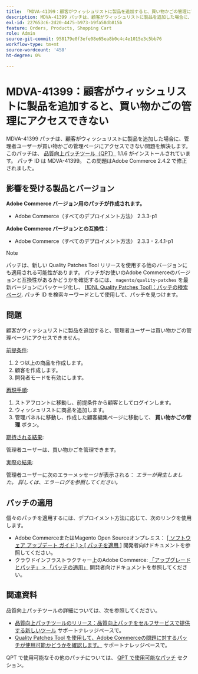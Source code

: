 ```yaml
---
title: 「MDVA-41399：顧客がウィッシュリストに製品を追加すると、買い物かごの管理にアクセスできない」
description: MDVA-41399 パッチは、顧客がウィッシュリストに製品を追加した場合に、管理者ユーザーが買い物かごの管理ページにアクセスできない問題を解決します。 このパッチは、[Quality Patches Tool （QPT） ] （/help/announcements/adobe-commerce-announcements/magento-quality-patches-released-new-tool-to-self-serve-quality-patches.md） 1.1.6 がインストールされている場合に利用できます。 パッチ ID は MDVA-41399。 この問題はAdobe Commerce 2.4.2 で修正されました。
exl-id: 227653c6-2d20-4475-b973-b9fa58db815b
feature: Orders, Products, Shopping Cart
role: Admin
source-git-commit: 958179e0f3efe08e65ea8b0c4c4e1015e3c5bb76
workflow-type: tm+mt
source-wordcount: '458'
ht-degree: 0%

---
```


# MDVA-41399：顧客がウィッシュリストに製品を追加すると、買い物かごの管理にアクセスできない

MDVA-41399 パッチは、顧客がウィッシュリストに製品を追加した場合に、管理者ユーザーが買い物かごの管理ページにアクセスできない問題を解決します。 このパッチは、 [品質向上パッチツール（QPT）](/help/announcements/adobe-commerce-announcements/magento-quality-patches-released-new-tool-to-self-serve-quality-patches.md) 1.1.6 がインストールされています。 パッチ ID は MDVA-41399。 この問題はAdobe Commerce 2.4.2 で修正されました。

## 影響を受ける製品とバージョン

**Adobe Commerce バージョン用のパッチが作成されます。**

* Adobe Commerce（すべてのデプロイメント方法） 2.3.3-p1

**Adobe Commerce バージョンとの互換性：**

* Adobe Commerce（すべてのデプロイメント方法） 2.3.3 - 2.4.1-p1

>[!NOTE]
>
>パッチは、新しい Quality Patches Tool リリースを使用する他のバージョンにも適用される可能性があります。 パッチがお使いのAdobe Commerceのバージョンと互換性があるかどうかを確認するには、 `magento/quality-patches` を最新バージョンにパッケージ化し、 [[!DNL Quality Patches Tool]：パッチの検索ページ](https://devdocs.magento.com/quality-patches/tool.html#patch-grid). パッチ ID を検索キーワードとして使用して、パッチを見つけます。

## 問題

顧客がウィッシュリストに製品を追加すると、管理者ユーザーは買い物かごの管理ページにアクセスできません。

<u>前提条件</u>:

1. 2 つ以上の商品を作成します。
1. 顧客を作成します。
1. 開発者モードを有効にします。

<u>再現手順</u>:

1. ストアフロントに移動し、前提条件から顧客としてログインします。
1. ウィッシュリストに商品を追加します。
1. 管理パネルに移動し、作成した顧客編集ページに移動して、 **買い物かごの管理** ボタン。

<u>期待される結果</u>:

管理者ユーザーは、買い物かごを管理できます。

<u>実際の結果</u>:

管理者ユーザーに次のエラーメッセージが表示される： *エラーが発生しました。 詳しくは、エラーログを参照してください。*

## パッチの適用

個々のパッチを適用するには、デプロイメント方法に応じて、次のリンクを使用します。

* Adobe CommerceまたはMagento Open Sourceオンプレミス： [[ ソフトウェア アップデート ガイド ] > [ パッチを適用 ]](https://devdocs.magento.com/guides/v2.4/comp-mgr/patching/mqp.html) 開発者向けドキュメントを参照してください。
* クラウドインフラストラクチャー上のAdobe Commerce: [「アップグレードとパッチ」 > 「パッチの適用」](https://devdocs.magento.com/cloud/project/project-patch.html) 開発者向けドキュメントを参照してください。

## 関連資料

品質向上パッチツールの詳細については、次を参照してください。

* [品質向上パッチツールのリリース：品質向上パッチをセルフサービスで提供する新しいツール](/help/announcements/adobe-commerce-announcements/magento-quality-patches-released-new-tool-to-self-serve-quality-patches.md) サポートナレッジベースで。
* [Quality Patches Tool を使用して、Adobe Commerceの問題に対するパッチが使用可能かどうかを確認します。](/help/support-tools/patches-available-in-qpt-tool/check-patch-for-magento-issue-with-magento-quality-patches.md) サポートナレッジベースで。

QPT で使用可能なその他のパッチについては、 [QPT で使用可能なパッチ](https://support.magento.com/hc/en-us/sections/360010506631-Patches-available-in-MQP-tool-) セクション。
